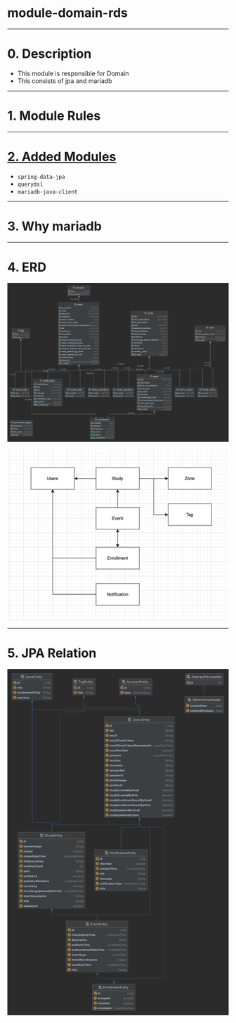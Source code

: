 # module-domain-rds

---

# 0. Description

- This module is responsible for Domain
- This consists of jpa and mariadb

---

# 1. Module Rules

---

# [2. Added Modules](./build.gradle)

- `spring-data-jpa`
- `querydsl`
- `mariadb-java-client`

---

# 3. Why mariadb

---

# 4. ERD

![erd](./docs/erd.png)

![Entity modeling datagram](./docs/domain.png)

---

# 5. JPA Relation

![erd](./docs/entity-modeling.png)
